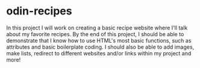 # odin-recipes
In this project I will work on creating a basic recipe website where I'll talk about
my favorite recipes.
By the end of this project, I should be able to demonstrate that I know how to use HTML's most basic functions, such as attributes and basic boilerplate coding.
I should also be able to add images, make lists, redirect to different websites and/or links within my project and more!